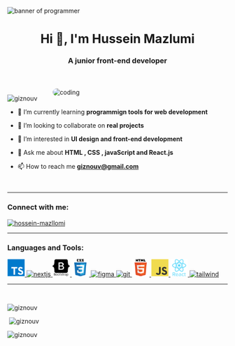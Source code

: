 ![banner of programmer](https://github.com/GizNouv/Hepta/assets/131180327/18dc1dd6-a193-4564-876d-d875bd060f0f)
<h1 align="center">Hi 👋, I'm Hussein Mazlumi</h1>
<h3 align="center" style="margin-bottom : 20px;">A junior front-end developer</h3>
<br/>
<br/>
<img style="border-radius: 30px;" align="right" alt="coding" width="400" src="https://i.pinimg.com/originals/e4/26/70/e426702edf874b181aced1e2fa5c6cde.gif"/>

<p align="left"> <img src="https://komarev.com/ghpvc/?username=giznouv&label=Profile%20views&color=0e75b6&style=flat" alt="giznouv" /> </p>

- 🌱 I’m currently learning **programmign tools for web development**

- 👯 I’m looking to collaborate on **real projects**

- 👀 I’m interested in **UI design and front-end development**

- 💬 Ask me about **HTML , CSS , javaScript and React.js**

- 📫 How to reach me **giznouv@gmail.com**

<br/>
<hr/>
<h3 align="left">Connect with me:</h3>
<p align="left">
<a href="https://linkedin.com/in/hossein-mazllomi" target="blank"><img align="center" src="https://raw.githubusercontent.com/rahuldkjain/github-profile-readme-generator/master/src/images/icons/Social/linked-in-alt.svg" alt="hossein-mazllomi" height="30" width="40" /></a>
</p>
<hr/>
<h3 align="left">Languages and Tools:</h3>
<p align="left"> <a href="https://www.typescriptlang.org/" target="_blank" rel="noreferrer"> <img src="https://raw.githubusercontent.com/devicons/devicon/master/icons/typescript/typescript-original.svg" alt="typescript" width="40" height="40"/> </a> <a href="https://nextjs.org/" target="_blank" rel="noreferrer"> <img src="https://cdn.worldvectorlogo.com/logos/nextjs-2.svg" alt="nextjs" width="40" height="40"/> </a> <a href="https://getbootstrap.com" target="_blank" rel="noreferrer"> <img src="https://raw.githubusercontent.com/devicons/devicon/master/icons/bootstrap/bootstrap-plain-wordmark.svg" alt="bootstrap" width="40" height="40"/> </a> <a href="https://www.w3schools.com/css/" target="_blank" rel="noreferrer"> <img src="https://raw.githubusercontent.com/devicons/devicon/master/icons/css3/css3-original-wordmark.svg" alt="css3" width="40" height="40"/> </a> <a href="https://www.figma.com/" target="_blank" rel="noreferrer"> <img src="https://www.vectorlogo.zone/logos/figma/figma-icon.svg" alt="figma" width="40" height="40"/> </a> <a href="https://git-scm.com/" target="_blank" rel="noreferrer"> <img src="https://www.vectorlogo.zone/logos/git-scm/git-scm-icon.svg" alt="git" width="40" height="40"/> </a> <a href="https://www.w3.org/html/" target="_blank" rel="noreferrer"> <img src="https://raw.githubusercontent.com/devicons/devicon/master/icons/html5/html5-original-wordmark.svg" alt="html5" width="40" height="40"/> </a> <a href="https://developer.mozilla.org/en-US/docs/Web/JavaScript" target="_blank" rel="noreferrer"> <img src="https://raw.githubusercontent.com/devicons/devicon/master/icons/javascript/javascript-original.svg" alt="javascript" width="40" height="40"/> </a> <a href="https://reactjs.org/" target="_blank" rel="noreferrer"> <img src="https://raw.githubusercontent.com/devicons/devicon/master/icons/react/react-original-wordmark.svg" alt="react" width="40" height="40"/> </a> <a href="https://tailwindcss.com/" target="_blank" rel="noreferrer"> <img src="https://www.vectorlogo.zone/logos/tailwindcss/tailwindcss-icon.svg" alt="tailwind" width="40" height="40"/> </a> </p>
<hr/>
<br/>

<p><img  src="https://github-readme-stats.vercel.app/api/top-langs?username=giznouv&show_icons=true&locale=en&layout=compact" alt="giznouv" /></p>

<p>&nbsp;<img src="https://github-readme-stats.vercel.app/api?username=giznouv&show_icons=true&locale=en" alt="giznouv" /></p>

<p><img src="https://github-readme-streak-stats.herokuapp.com/?user=giznouv&" alt="giznouv" /></p>
